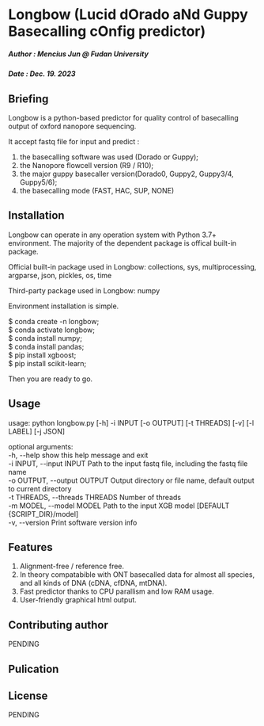 # Longbow (Lucid dOrado aNd Guppy Basecalling cOnfig predictor)
##### Author : Mencius Jun @ Fudan University
##### Date : Dec. 19. 2023

## Briefing
Longbow is a python-based predictor for quality control of basecalling output of oxford nanopore sequencing.

It accept fastq file for input and predict :
1. the basecalling software was used (Dorado or Guppy);
2. the Nanopore flowcell version (R9 / R10);
3. the major guppy basecaller version(Dorado0, Guppy2, Guppy3/4, Guppy5/6);
4. the basecalling mode (FAST, HAC, SUP, NONE)


## Installation

Longbow can operate in any operation system with Python 3.7+ environment. The majority of the dependent package is offical built-in package.

Official built-in package used in Longbow:
collections, sys, multiprocessing, argparse, json, pickles, os, time

Third-party package used in Longbow:
numpy

Environment installation is simple.

$ conda create -n longbow; </br>
$ conda activate longbow; </br>
$ conda install numpy; </br>
$ conda install pandas; </br>
$ pip install xgboost; </br>
$ pip install scikit-learn; </br>

Then you are ready to go.

## Usage
usage: python longbow.py [-h] -i INPUT [-o OUTPUT] [-t THREADS] [-v] [-l LABEL] [-j JSON]

optional arguments:</br>
  -h, --help                     show this help message and exit </br>
  -i INPUT, --input INPUT        Path to the input fastq file, including the fastq file name </br>
  -o OUTPUT, --output OUTPUT     Output directory or file name, default output to current directory </br>
  -t THREADS, --threads THREADS  Number of threads </br>
  -m MODEL, --model MODEL       Path to the input XGB model [DEFAULT {SCRIPT_DIR}/model] </br>
  -v, --version                  Print software version info </br>



## Features
1. Alignment-free / reference free.
2. In theory compatabible with ONT basecalled data for almost all species, and all kinds of DNA (cDNA, cfDNA, mtDNA).
3. Fast predictor thanks to CPU parallism and low RAM usage.
4. User-friendly graphical html output.

## Contributing author
PENDING

## Pulication

## License
PENDING
